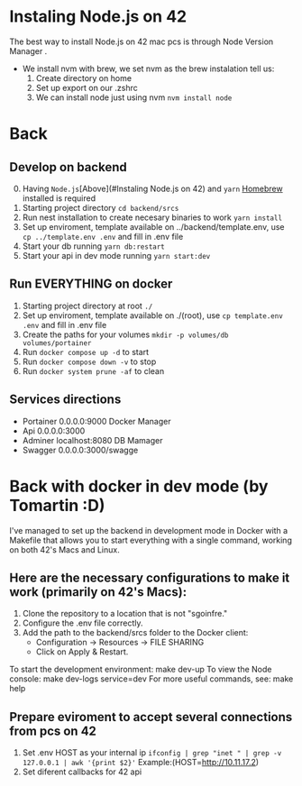 # Instaling Node.js on 42
The best way to install Node.js on 42 mac pcs is through  Node Version Manager .

- We install nvm with brew, we set nvm as the brew instalation tell us:
    1. Create directory on home
    2. Set up export on our .zshrc 
    3. We can install node just using nvm `nvm install node`

# Back
## Develop on backend
0. Having `Node.js`[Above](#Instaling Node.js on 42) and `yarn` [Homebrew](https://brew.sh/) installed is required
1. Starting project directory `cd backend/srcs`
2. Run nest installation to create necesary binaries to work `yarn install`
3. Set up enviroment, template available on ../backend/template.env, use `cp ../template.env .env` and fill in .env file
4. Start your db running `yarn db:restart`
5. Start your api in dev mode running `yarn start:dev`

## Run EVERYTHING on docker
1. Starting project directory at root `./`
2. Set up enviroment, template available on ./(root), use `cp template.env .env` and fill in .env file
3. Create the paths for your volumes `mkdir -p volumes/db volumes/portainer`
3. Run `docker compose up -d` to start 
4. Run `docker compose down -v` to stop
5. Run `docker system prune -af` to clean

## Services directions 
 - Portainer 0.0.0.0:9000 Docker Manager
 - Api 0.0.0.0:3000
 - Adminer localhost:8080 DB Mamager
 - Swagger 0.0.0.0:3000/swagge

 # Back with docker in dev mode (by Tomartin :D)
  I've managed to set up the backend in development mode in Docker with a 
  Makefile that allows you to start everything with a single command, 
  working on both 42's Macs and Linux. 

 ## Here are the necessary configurations to make it work (primarily on 42's Macs):
  1. Clone the repository to a location that is not "sgoinfre."
  2. Configure the .env file correctly.
  3. Add the path to the backend/srcs folder to the Docker client:
     - Configuration -> Resources -> FILE SHARING
     - Click on Apply & Restart.
  
  To start the development environment: make dev-up
  To view the Node console: make dev-logs service=dev
  For more useful commands, see: make help
 
 ## Prepare eviroment to accept several connections from pcs on 42
 1. Set .env HOST as your internal ip `ifconfig | grep "inet " | grep -v 127.0.0.1 | awk '{print $2}'` Example:(HOST=http://10.11.17.2)
 2. Set diferent callbacks for 42 api
